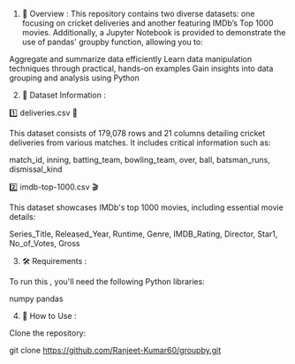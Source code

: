 1. 🚀 Overview :
This repository contains two diverse datasets: one focusing on cricket deliveries and another featuring IMDb’s Top 1000 movies. Additionally, a Jupyter Notebook is provided to demonstrate the use of pandas' groupby function, allowing you to:

Aggregate and summarize data efficiently 
Learn data manipulation techniques through practical, hands-on examples
Gain insights into data grouping and analysis using Python


2. 📂 Dataset Information :

1️⃣ deliveries.csv 🏏

This dataset consists of 179,078 rows and 21 columns detailing cricket deliveries from various matches. It includes critical information such as:

match_id, inning, batting_team, bowling_team, over, ball, batsman_runs, dismissal_kind

2️⃣ imdb-top-1000.csv 🎬

This dataset showcases IMDb's top 1000 movies, including essential movie details:

Series_Title, Released_Year, Runtime, Genre, IMDB_Rating, Director, Star1, No_of_Votes, Gross


3. 🛠️ Requirements :

To run this , you'll need the following Python libraries:

numpy
pandas

4. 🚀 How to Use :

Clone the repository:

git clone https://github.com/Ranjeet-Kumar60/groupby.git
